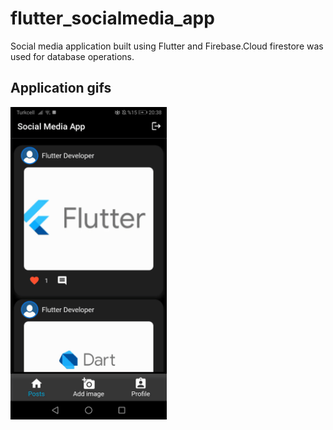 # flutter_socialmedia_app
Social media application built using Flutter and Firebase.Cloud firestore was used for database operations.

## Application gifs
<img src="assets/gifs/app.gif" width="250">
